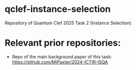 # qclef-instance-selection

Repository of Quantum Clef 2025 Task 2 (Instance Selection)

# Relevant prior repositories:
* Repo of the main background paper of this task: https://github.com/MjPaxter/2024-ICTIR-ISQA
